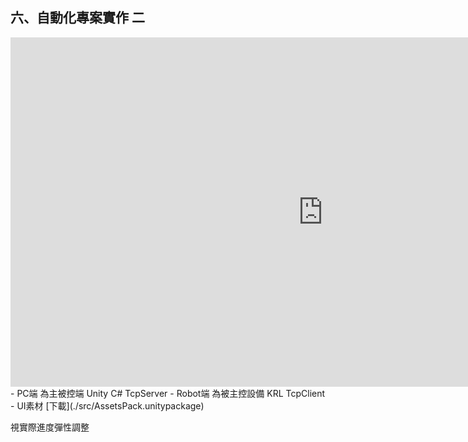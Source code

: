 ## 六、自動化專案實作 二
<div class="fb-video fb_iframe_widget fb_iframe_widget_fluid_desktop" data-href="https://www.facebook.com/wisetech.dakuo/videos/1447990018619816/" data-width="1000px" data-autoplay="true" data-allowfullscreen="" fb-xfbml-state="rendered" fb-iframe-plugin-query="app_id=&amp;autoplay=true&amp;container_width=998&amp;href=https%3A%2F%2Fwww.facebook.com%2Fwisetech.dakuo%2Fvideos%2F1447990018619816%2F&amp;locale=zh_TW&amp;sdk=joey&amp;width=1000px"><span style="vertical-align: bottom; width: 1000px; height: 559px;"><iframe name="f41db97887ca04" frameborder="0" allowtransparency="true" allowfullscreen="true" scrolling="no" allow="encrypted-media" title="fb:video Facebook Social Plugin" src="https://www.facebook.com/v2.3/plugins/video.php?app_id=&amp;autoplay=true&amp;channel=https%3A%2F%2Fstaticxx.facebook.com%2Fconnect%2Fxd_arbiter%2Fr%2Fvy-MhgbfL4v.js%3Fversion%3D44%23cb%3Df119a147c787894%26domain%3Dwww.wtech.com.tw%26origin%3Dhttp%253A%252F%252Fwww.wtech.com.tw%252Ff39229507aebe78%26relation%3Dparent.parent&amp;container_width=998&amp;href=https%3A%2F%2Fwww.facebook.com%2Fwisetech.dakuo%2Fvideos%2F1447990018619816%2F&amp;locale=zh_TW&amp;sdk=joey&amp;width=1000px" style="border: none; visibility: visible; width: 1000px; height: 559px;" class=""></iframe></span></div>
- PC端 為主被控端 Unity C# TcpServer
- Robot端 為被主控設備 KRL TcpClient
- UI素材 [下載](./src/AssetsPack.unitypackage)

視實際進度彈性調整
<!--stackedit_data:
eyJoaXN0b3J5IjpbMTIyNDA2NjIzNCwtMTk4MTQ5ODk5NV19
-->